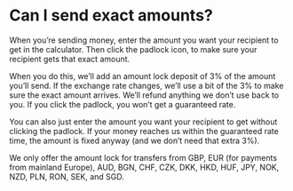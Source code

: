 # Can I send exact amounts?

When you’re sending money, enter the amount you want your recipient to get in the calculator. Then click the padlock icon, to make sure your recipient gets that exact amount.

When you do this, we’ll add an amount lock deposit of 3% of the amount you’ll send. If the exchange rate changes, we’ll use a bit of the 3% to make sure the exact amount arrives. We’ll refund anything we don’t use back to you. If you click the padlock, you won’t get a guaranteed rate. 

You can also just enter the amount you want your recipient to get without clicking the padlock. If your money reaches us within the guaranteed rate time, the amount is fixed anyway (and we don’t need that extra 3%).

We only offer the amount lock for transfers from GBP, EUR (for payments from mainland Europe), AUD, BGN, CHF, CZK, DKK, HKD, HUF, JPY, NOK, NZD, PLN, RON, SEK, and SGD.